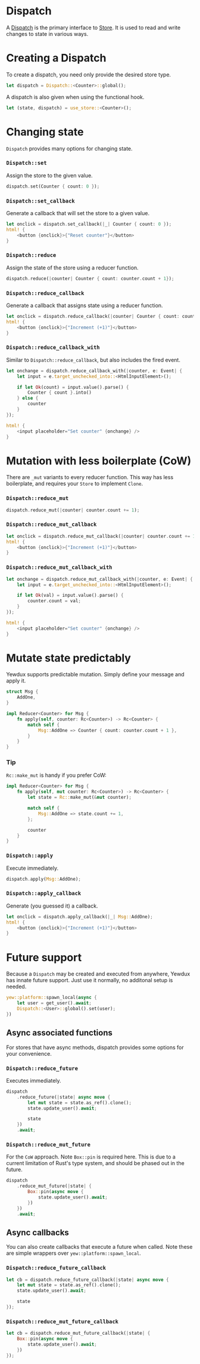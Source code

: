 # Dispatch

A [Dispatch](https://docs.rs/yewdux/latest/yewdux/dispatch/struct.Dispatch.html) is the primary
interface to [Store](https://docs.rs/yewdux/latest/yewdux/store/trait.Store.html). It is used to
read and write changes to state in various ways.

# Creating a Dispatch

To create a dispatch, you need only provide the desired store type.

```rust
let dispatch = Dispatch::<Counter>::global();
```

A dispatch is also given when using the functional hook.

```rust
let (state, dispatch) = use_store::<Counter>();
```

# Changing state

`Dispatch` provides many options for changing state.

### `Dispatch::set`

Assign the store to the given value.

```rust
dispatch.set(Counter { count: 0 });
```

### `Dispatch::set_callback`

Generate a callback that will set the store to a given value.

```rust
let onclick = dispatch.set_callback(|_| Counter { count: 0 });
html! {
    <button {onclick}>{"Reset counter"}</button>
}
```

### `Dispatch::reduce`

Assign the state of the store using a reducer function.

```rust
dispatch.reduce(|counter| Counter { count: counter.count + 1});
```

### `Dispatch::reduce_callback`

Generate a callback that assigns state using a reducer function.

```rust
let onclick = dispatch.reduce_callback(|counter| Counter { count: counter.count + 1});
html! {
    <button {onclick}>{"Increment (+1)"}</button>
}
```

### `Dispatch::reduce_callback_with`

Similar to `Dispatch::reduce_callback`, but also includes the fired event.

```rust
let onchange = dispatch.reduce_callback_with(|counter, e: Event| {
    let input = e.target_unchecked_into::<HtmlInputElement>();

    if let Ok(count) = input.value().parse() {
        Counter { count }.into()
    } else {
        counter
    }
});

html! {
    <input placeholder="Set counter" {onchange} />
}
```

# Mutation with less boilerplate (CoW)

There are `_mut` variants to every reducer function. This way has less boilerplate, and requires
your `Store` to implement `Clone`.

### `Dispatch::reduce_mut`

```rust
dispatch.reduce_mut(|counter| counter.count += 1);
```

### `Dispatch::reduce_mut_callback`

```rust
let onclick = dispatch.reduce_mut_callback(|counter| counter.count += 1);
html! {
    <button {onclick}>{"Increment (+1)"}</button>
}
```

### `Dispatch::reduce_mut_callback_with`

```rust
let onchange = dispatch.reduce_mut_callback_with(|counter, e: Event| {
    let input = e.target_unchecked_into::<HtmlInputElement>();

    if let Ok(val) = input.value().parse() {
        counter.count = val;
    }
});

html! {
    <input placeholder="Set counter" {onchange} />
}
```

# Mutate state predictably

Yewdux supports predictable mutation. Simply define your message and apply it.

```rust
struct Msg {
    AddOne,
}

impl Reducer<Counter> for Msg {
    fn apply(self, counter: Rc<Counter>) -> Rc<Counter> {
        match self {
            Msg::AddOne => Counter { count: counter.count + 1 },
        }
    }
}
```

### Tip

`Rc::make_mut` is handy if you prefer CoW:

```rust
impl Reducer<Counter> for Msg {
    fn apply(self, mut counter: Rc<Counter>) -> Rc<Counter> {
        let state = Rc::make_mut(&mut counter);

        match self {
            Msg::AddOne => state.count += 1,
        };

        counter
    }
}
```


### `Dispatch::apply`

Execute immediately.

```rust
dispatch.apply(Msg::AddOne);
```

### `Dispatch::apply_callback`

Generate (you guessed it) a callback.

```rust
let onclick = dispatch.apply_callback(|_| Msg::AddOne);
html! {
    <button {onclick}>{"Increment (+1)"}</button>
}
```

# Future support

Because a `Dispatch` may be created and executed from anywhere, Yewdux has innate future support.
Just use it normally, no additonal setup is needed.

```rust
yew::platform::spawn_local(async {
    let user = get_user().await;
    Dispatch::<User>::global().set(user);
})
```

## Async associated functions
For stores that have async methods, dispatch provides some options for your convenience.

### `Dispatch::reduce_future`

Executes immediately.

```rust
dispatch
    .reduce_future(|state| async move {
        let mut state = state.as_ref().clone();
        state.update_user().await;

        state
    })
    .await;
```

### `Dispatch::reduce_mut_future`

For the `CoW` approach. Note `Box::pin` is required here. This is due to a current limitation of
Rust's type system, and should be phased out in the future.

```rust
dispatch
    .reduce_mut_future(|state| {
        Box::pin(async move {
            state.update_user().await;
        })
    })
    .await;
```

## Async callbacks

You can also create callbacks that execute a future when called. Note these are simple wrappers over
`yew::platform::spawn_local`.

### `Dispatch::reduce_future_callback`

```rust
let cb = dispatch.reduce_future_callback(|state| async move {
    let mut state = state.as_ref().clone();
    state.update_user().await;

    state
});
```

### `Dispatch::reduce_mut_future_callback`

```rust
let cb = dispatch.reduce_mut_future_callback(|state| {
    Box::pin(async move {
        state.update_user().await;
    })
});
```
